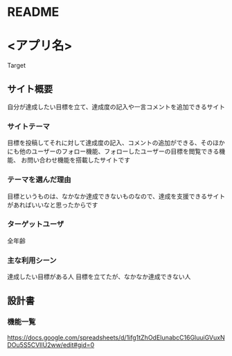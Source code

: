 # README

# <アプリ名>
Target
## サイト概要
自分が達成したい目標を立て、達成度の記入や一言コメントを追加できるサイト

### サイトテーマ
目標を投稿してそれに対して達成度の記入、コメントの追加ができる、そのほかにも他のユーザーのフォロー機能、フォローしたユーザーの目標を閲覧できる機能、
お問い合わせ機能を搭載したサイトです

### テーマを選んだ理由
目標というものは、なかなか達成できないものなので、達成を支援できるサイトがあればいいなと思ったからです

### ターゲットユーザ
全年齢

### 主な利用シーン
達成したい目標がある人
目標を立てたが、なかなか達成できない人
## 設計書

### 機能一覧
https://docs.google.com/spreadsheets/d/1ifg1tZhOdEIunabcC16GluuiGVuxNDOu5S5CVIlU2ww/edit#gid=0

